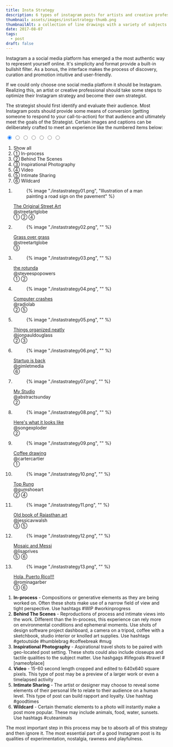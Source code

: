 ```yaml
---
title: Insta Strategy
description: 6 types of instagram posts for artists and creative professionals to promote their work
thumbnail: assets/images/instastrategy-thumb.png
thumbnailAlt: a collection of line drawings with a variety of subjects 
date: 2017-08-07
tags:
  - post
draft: false
---
```


Instagram a a social media platform has emerged a the most authentic way to represent yourself online. It's simplicity and format provide a built-in bullshit filter. As a bonus, the interface makes the process of discovery, curation and promotion intuitive and user-friendly.

If we could only choose one social media platform it should be Instagram. Realizing this, an artist or creative professional should take some steps to optimize their Instagram strategy and become their own strategist. 

The strategist should first identify and evaluate their audience. Most Instagram posts should provide some means of conversion (getting someone to respond to your call-to-action) for that audience and ultimately meet the goals of the Strategist. Certain images and captions can be deliberately crafted to meet an experience like the numbered items below:

<section>

<input type="radio" id="showAll" name="categories" value="showAll" checked>
<input type="radio" id="in-process" name="categories" value="one">
<input type="radio" id="behindTheScenes" name="categories" value="two">
<input type="radio" id="inspirationalPhotography" name="categories" value="three">
<input type="radio" id="video" name="categories" value="four">
<input type="radio" id="intimateSharing" name="categories" value="five">
<input type="radio" id="wildCard" name="categories" value="six">

<ol class="filters">
  <li><label for="showAll">Show all</label></li>
  <li><label for="in-process">① In-process</label></li>
  <li><label for="behindTheScenes">② Behind The Scenes</label></li>
  <li><label for="inspirationalPhotography">③ Inspirational Photography</label></li>
  <li><label for="video">④ Video</label></li>
  <li><label for="intimateSharing">⑤ Intimate Sharing</label></li>
  <li><label for="wildCard">⑥ Wildcard</label></li>
</ol>

<ol class="filter-grid">
  <li class="filter-grid-item" data-category="one two four">
    <article>
      <figure>
        {% image "./instastrategy01.png", "Illustration of a man painting a road sign on the pavement" %}
      </figure>
      <a href="https://www.instagram.com/p/BH-DNimDk1f/">The Original Street Art</a><br>
      @streetartglobe<br>
      ① ② ④
    </article>
  </li>
  <li class="filter-grid-item" data-category="three">
    <article>
      <figure>
        {% image "./instastrategy02.png", "" %}
      </figure>
      <a href="https://www.instagram.com/p/r3NZbqku1v/">Grass over grass</a><br>
      @streetartglobe<br>
      ③
    </article>
  </li>
  <li class="filter-grid-item" data-category="one two">
    <article>
      <figure>
        {% image "./instastrategy03.png", "" %}
      </figure>
      <a href="https://www.instagram.com/p/BEgTWZXLCgq/">the rotunda</a><br> 
      @steveespopowers<br>
      ① ②
    </article>
  </li>
  <li class="filter-grid-item" data-category="two five">
    <article>
      <figure>
        {% image "./instastrategy04.png", "" %}
      </figure>
      <a href="https://www.instagram.com/p/r7sabgDW75/">Computer crashes</a><br> @radiolab<br>
      ② ⑤
    </article>
  </li>
  <li class="filter-grid-item" data-category="two three">
    <article>
      <figure>
        {% image "./instastrategy05.png", "" %}
      </figure>
      <a href="https://www.instagram.com/p/vO4AeMH9eu/">Things organized neatly</a><br> 
      @jonpauldouglass<br>
      ② ③
    </article>
  </li>
  <li class="filter-grid-item" data-category="six">
    <article>
      <figure>
        {% image "./instastrategy06.png", "" %}
      </figure>
      <a href="https://www.instagram.com/p/BE1WLhZAhZY/">Startup is back</a><br> 
      @gimletmedia<br>
      ⑥
    </article>
  </li>
  <li class="filter-grid-item" data-category="two">
    <article>
      <figure>
        {% image "./instastrategy07.png", "" %}
      </figure>
      <a href="https://www.instagram.com/p/3dvkpiAmk2/">My Studio</a><br> 
      @abstractsunday<br>
      ②
    </article>
  </li>
  <li class="filter-grid-item" data-category="two">
    <article>
      <figure>
        {% image "./instastrategy08.png", "" %}
      </figure>
      <a href="https://www.instagram.com/p/-cy30jSJRL/">Here's what it looks like</a><br> 
      @songexploder<br>
      ②
    </article>
  </li>
  <li class="filter-grid-item" data-category="one">
    <article>
      <figure>
        {% image "./instastrategy09.png", "" %}
      </figure>
      <a href="https://www.instagram.com/p/BC3ef6mteo7/">Coffee drawing</a><br> @cartercartier<br>①
    </article>
  </li>
  <li class="filter-grid-item" data-category="two four">
    <article>
      <figure>
        {% image "./instastrategy10.png", "" %}
      </figure>
      <a href="https://www.instagram.com/p/BHFwBRHj3kB/">Top Rung</a><br> @gumshoeart<br>② ④
    </article>
  </li>
  <li class="filter-grid-item" data-category="three five">
    <article>
      <figure>
        {% image "./instastrategy11.png", "" %}
      </figure>
      <a href="https://www.instagram.com/p/7ugqWJlokx/">Old book of Rajasthan art</a><br> @jessicavwalsh<br>③ ⑤
    </article>
  </li>
  <li class="filter-grid-item" data-category="five six">
    <article>
      <figure>
        {% image "./instastrategy12.png", "" %}
      </figure>
      <a href="https://www.instagram.com/p/BHV3mXnD-GO/">Mosaic and Messi</a><br> @lisaprives<br>⑤ ⑥
    </article>
  </li>
  <li class="filter-grid-item" data-category="three six">
    <article>
      <figure>
        {% image "./instastrategy13.png", "" %}
      </figure>
      <a href="https://www.instagram.com/p/BH14-PBAYE-/">Hola, Puerto Rico!!!</a><br> @rominagarber<br>③ ⑥
    </article>
  </li>
</ol>

</section>

<section>

1. **In-process** - Compositions or generative elements as they are being worked on. Often these shots make use of a narrow field of view and tight perspective. Use hashtags #WIP #workinprogress
2. **Behind The Scenes** - Reproductions of process and intimate views into the work. Different than the In-process, this experience can rely more on environmental conditions and ephemeral moments. Use shots of design software project dashboard, a camera on a tripod, coffee with a sketchbook, studio interior or knolled art supplies. Use hashtags #getoutside #humblebrag #coffeebreak #mug
3. **Inspirational Photography** - Aspirational travel shots to be paired with geo-located post setting. These shots could also include closeups and tactile qualities to the subject matter. Use hashgags #lifegoals #travel #[nameofplace]
4. **Video** - 15-60 second length cropped and edited to 640x640 square pixels. This type of post may be a preview of a larger work or even a timelapsed activity
5. **Intimate Sharing** - The artist or designer may choose to reveal some elements of their personal life to relate to their audience on a human level. This type of post can build rapport and loyalty. Use hashtag #goodtimes
6. **Wildcard** - Certain thematic elements to a photo will instantly make a post more popular. These may include animals, food, water, sunsets. Use hashtags #cuteanimals

The most important step in this process may be to absorb all of this strategy and then ignore it. The most essential part of a good Instagram post is its qualities of experimentation, nostalgia, rawness and playfulness.

</section>